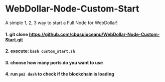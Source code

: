 # WebDollar-Node-Custom-Start

A simple 1, 2, 3 way to start a Full Node for WebDollar!

#### 1. git clone https://github.com/cbusuioceanu/WebDollar-Node-Custom-Start.git
#### 2. execute: ```bash custom_start.sh```
#### 3. choose how many ports do you want to use
#### 4. run ```pm2 dash``` to check if the blockchain is loading
